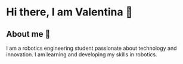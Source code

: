 # Hi there, I am Valentina 🤗

## About me 🚀
I am a robotics engineering student passionate about technology and innovation. I am learning and developing my skills in robotics.

<!--

- 🔭 I’m currently working on ...
- 🌱 I’m currently learning ...
- 👯 I’m looking to collaborate on ...
- 🤔 I’m looking for help with ...
- 💬 Ask me about ...
- 📫 How to reach me: ...
- 😄 Pronouns: ...
- ⚡ Fun fact: ...
-->
